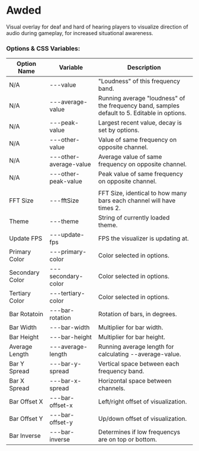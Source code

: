 # Awded

Visual overlay for deaf and hard of hearing players to visualize direction of audio during gameplay, for increased situational awareness.

### Options & CSS Variables:

| Option Name     | Variable               | Description                                                                                  |
| --------------- | ---------------------- | -------------------------------------------------------------------------------------------- |
| N/A             | ---value               | "Loudness" of this frequency band.                                                           |
| N/A             | ---average-value       | Running average "loudness" of the frequency band, samples default to 5. Editable in options. |
| N/A             | ---peak-value          | Largest recent value, decay is set by options.                                               |
| N/A             | ---other-value         | Value of same frequency on opposite channel.                                                 |
| N/A             | ---other-average-value | Average value of same frequency on opposite channel.                                         |
| N/A             | ---other-peak-value    | Peak value of same frequency on opposite channel.                                            |
|                 |                        |                                                                                              |
| FFT Size        | ---fftSize             | FFT Size, identical to how many bars each channel will have times 2.                         |
| Theme           | ---theme               | String of currently loaded theme.                                                            |
| Update FPS      | ---update-fps          | FPS the visualizer is updating at.                                                           |
| Primary Color   | ---primary-color       | Color selected in options.                                                                   |
| Secondary Color | ---secondary-color     | Color selected in options.                                                                   |
| Tertiary Color  | ---tertiary-color      | Color selected in options.                                                                   |
| Bar Rotatoin    | ---bar-rotation        | Rotation of bars, in degrees.                                                                |
| Bar Width       | ---bar-width           | Multiplier for bar width.                                                                    |
| Bar Height      | ---bar-height          | Multiplier for bar height.                                                                   |
| Average Length  | ---average-length      | Running average length for calculating --average-value.                                      |
| Bar Y Spread    | ---bar-y-spread        | Vertical space between each frequency band.                                                  |
| Bar X Spread    | ---bar-x-spread        | Horizontal space between channels.                                                           |
| Bar Offset X    | ---bar-offset-x        | Left/right offset of visualization.                                                          |
| Bar Offset Y    | ---bar-offset-y        | Up/down offset of visualization.                                                             |
| Bar Inverse     | ---bar-inverse         | Determines if low frequencys are on top or bottom.                                           |
